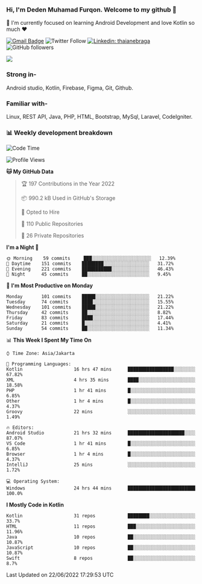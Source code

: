 ### Hi, I'm Deden Muhamad Furqon. Welcome to my github 👋

<!--
**furqoncreative/furqoncreative** is a ✨ _special_ ✨ repository because its `README.md` (this file) appears on your GitHub profile.

Here are some ideas to get you started:

- 🔭 I’m currently working on ...
- 👯 I’m looking to collaborate on ...
- 🤔 I’m looking for help with ...
- 💬 Ask me about ...
- 📫 How to reach me: ...
- 😄 Pronouns: ...
- ⚡ Fun fact: ...
-->

  🌱 I'm currently focused on learning Android Development and love Kotlin so much ❤ 

[![Gmail Badge](https://img.shields.io/badge/-furqoncreative24@gmail.com-c14438?style=flat-square&logo=Gmail&logoColor=white&link=mailto:furqoncreative24@gmail.com)](mailto:furqoncreative24@gmail.com)
![Twitter Follow](https://img.shields.io/twitter/follow/furqoncreative?label=Follow)
[![Linkedin: thaianebraga](https://img.shields.io/badge/-Deden_Muhamad_Furqon-blue?style=flat-square&logo=Linkedin&logoColor=white&link=https://www.linkedin.com/in/anmol-p-singh/)](https://www.linkedin.com/in/furqoncreative/)
![GitHub followers](https://img.shields.io/github/followers/furqoncreative?label=Follow&style=social)

<img src="https://github-readme-stats.sera5-dev.vercel.app/api?username=furqoncreative&hide=stars&show_icons=true&count_private=true&include_all_commits=true&title_color=#008080&icon_color=#008080&hide_border=true" width="">

### Strong in-

Android studio, Kotlin, Firebase, Figma, Git, Github.

### Familiar with-
Linux, REST API, Java, PHP, HTML, Bootstrap, MySql, Laravel, CodeIgniter.

### 📊 Weekly development breakdown

<!--START_SECTION:waka-->
![Code Time](http://img.shields.io/badge/Code%20Time-0%20secs-blue)

![Profile Views](http://img.shields.io/badge/Profile%20Views-0-blue)

**🐱 My GitHub Data** 

> 🏆 197 Contributions in the Year 2022
 > 
> 📦 990.2 kB Used in GitHub's Storage 
 > 
> 💼 Opted to Hire
 > 
> 📜 110 Public Repositories 
 > 
> 🔑 26 Private Repositories  
 > 
**I'm a Night 🦉** 

```text
🌞 Morning    59 commits     ███░░░░░░░░░░░░░░░░░░░░░░   12.39% 
🌆 Daytime    151 commits    ████████░░░░░░░░░░░░░░░░░   31.72% 
🌃 Evening    221 commits    ███████████░░░░░░░░░░░░░░   46.43% 
🌙 Night      45 commits     ██░░░░░░░░░░░░░░░░░░░░░░░   9.45%

```
📅 **I'm Most Productive on Monday** 

```text
Monday       101 commits    █████░░░░░░░░░░░░░░░░░░░░   21.22% 
Tuesday      74 commits     ████░░░░░░░░░░░░░░░░░░░░░   15.55% 
Wednesday    101 commits    █████░░░░░░░░░░░░░░░░░░░░   21.22% 
Thursday     42 commits     ██░░░░░░░░░░░░░░░░░░░░░░░   8.82% 
Friday       83 commits     ████░░░░░░░░░░░░░░░░░░░░░   17.44% 
Saturday     21 commits     █░░░░░░░░░░░░░░░░░░░░░░░░   4.41% 
Sunday       54 commits     ██░░░░░░░░░░░░░░░░░░░░░░░   11.34%

```


📊 **This Week I Spent My Time On** 

```text
⌚︎ Time Zone: Asia/Jakarta

💬 Programming Languages: 
Kotlin                   16 hrs 47 mins      █████████████████░░░░░░░░   67.82% 
XML                      4 hrs 35 mins       ████░░░░░░░░░░░░░░░░░░░░░   18.58% 
PHP                      1 hr 41 mins        █░░░░░░░░░░░░░░░░░░░░░░░░   6.85% 
Other                    1 hr 4 mins         █░░░░░░░░░░░░░░░░░░░░░░░░   4.37% 
Groovy                   22 mins             ░░░░░░░░░░░░░░░░░░░░░░░░░   1.49%

🔥 Editors: 
Android Studio           21 hrs 32 mins      █████████████████████░░░░   87.07% 
VS Code                  1 hr 41 mins        █░░░░░░░░░░░░░░░░░░░░░░░░   6.85% 
Browser                  1 hr 4 mins         █░░░░░░░░░░░░░░░░░░░░░░░░   4.37% 
IntelliJ                 25 mins             ░░░░░░░░░░░░░░░░░░░░░░░░░   1.72%

💻 Operating System: 
Windows                  24 hrs 44 mins      █████████████████████████   100.0%

```

**I Mostly Code in Kotlin** 

```text
Kotlin                   31 repos            ████████░░░░░░░░░░░░░░░░░   33.7% 
HTML                     11 repos            ███░░░░░░░░░░░░░░░░░░░░░░   11.96% 
Java                     10 repos            ██░░░░░░░░░░░░░░░░░░░░░░░   10.87% 
JavaScript               10 repos            ██░░░░░░░░░░░░░░░░░░░░░░░   10.87% 
Swift                    8 repos             ██░░░░░░░░░░░░░░░░░░░░░░░   8.7%

```



 Last Updated on 22/06/2022 17:29:53 UTC
<!--END_SECTION:waka-->
